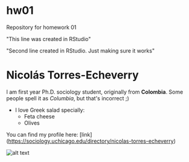 # hw01
Repository for homework 01

"This line was created in RStudio"

"Second line created in RStudio. Just making sure it works"

# Nicolás Torres-Echeverry

I am first year Ph.D. sociology student, originally from **Colombia**. Some people spell it as *Columbia*, but that's incorrect ;)   

* I love Greek salad specially:
  + Feta cheese
  + Olives 
  
You can find my profile here: [link] (https://sociology.uchicago.edu/directory/nicolas-torres-echeverry) 


![alt text](/Users/Nicolas/Downloads/NTE.jpg)



